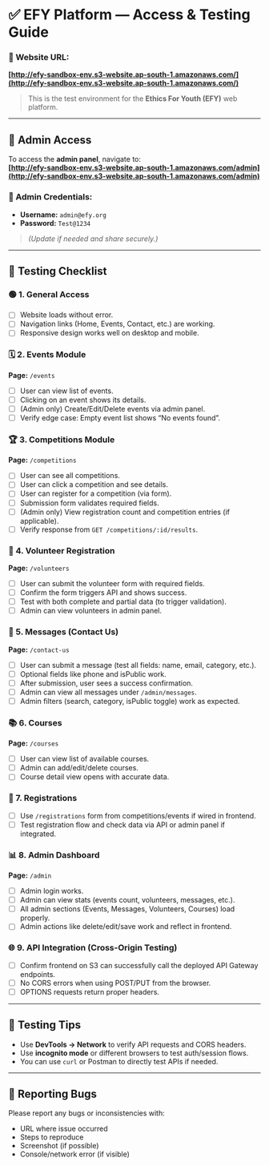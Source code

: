 # ✅ EFY Platform — Access & Testing Guide

### 📍 Website URL:
**[http://efy-sandbox-env.s3-website.ap-south-1.amazonaws.com/](http://efy-sandbox-env.s3-website.ap-south-1.amazonaws.com/)**  
> This is the test environment for the **Ethics For Youth (EFY)** web platform.

---

## 🔐 Admin Access

To access the **admin panel**, navigate to:  
**[http://efy-sandbox-env.s3-website.ap-south-1.amazonaws.com/admin](http://efy-sandbox-env.s3-website.ap-south-1.amazonaws.com/admin)**

### 🎫 Admin Credentials:
- **Username:** `admin@efy.org`
- **Password:** `Test@1234`  
> _(Update if needed and share securely.)_

---

## 🧪 Testing Checklist

### 🟢 1. General Access
- [ ] Website loads without error.
- [ ] Navigation links (Home, Events, Contact, etc.) are working.
- [ ] Responsive design works well on desktop and mobile.

### 🗓️ 2. Events Module
**Page:** `/events`

- [ ] User can view list of events.
- [ ] Clicking on an event shows its details.
- [ ] (Admin only) Create/Edit/Delete events via admin panel.
- [ ] Verify edge case: Empty event list shows “No events found”.

### 🏆 3. Competitions Module
**Page:** `/competitions`

- [ ] User can see all competitions.
- [ ] User can click a competition and see details.
- [ ] User can register for a competition (via form).
- [ ] Submission form validates required fields.
- [ ] (Admin only) View registration count and competition entries (if applicable).
- [ ] Verify response from `GET /competitions/:id/results`.

### 📝 4. Volunteer Registration
**Page:** `/volunteers`

- [ ] User can submit the volunteer form with required fields.
- [ ] Confirm the form triggers API and shows success.
- [ ] Test with both complete and partial data (to trigger validation).
- [ ] Admin can view volunteers in admin panel.

### 💬 5. Messages (Contact Us)
**Page:** `/contact-us`

- [ ] User can submit a message (test all fields: name, email, category, etc.).
- [ ] Optional fields like phone and isPublic work.
- [ ] After submission, user sees a success confirmation.
- [ ] Admin can view all messages under `/admin/messages`.
- [ ] Admin filters (search, category, isPublic toggle) work as expected.

### 📚 6. Courses
**Page:** `/courses`

- [ ] User can view list of available courses.
- [ ] Admin can add/edit/delete courses.
- [ ] Course detail view opens with accurate data.

### 📝 7. Registrations
- [ ] Use `/registrations` form from competitions/events if wired in frontend.
- [ ] Test registration flow and check data via API or admin panel if integrated.

### 📊 8. Admin Dashboard
**Page:** `/admin`

- [ ] Admin login works.
- [ ] Admin can view stats (events count, volunteers, messages, etc.).
- [ ] All admin sections (Events, Messages, Volunteers, Courses) load properly.
- [ ] Admin actions like delete/edit/save work and reflect in frontend.

### 🌐 9. API Integration (Cross-Origin Testing)
- [ ] Confirm frontend on S3 can successfully call the deployed API Gateway endpoints.
- [ ] No CORS errors when using POST/PUT from the browser.
- [ ] OPTIONS requests return proper headers.

---

## 🧪 Testing Tips
- Use **DevTools → Network** to verify API requests and CORS headers.
- Use **incognito mode** or different browsers to test auth/session flows.
- You can use `curl` or Postman to directly test APIs if needed.

---

## 📝 Reporting Bugs
Please report any bugs or inconsistencies with:
- URL where issue occurred
- Steps to reproduce
- Screenshot (if possible)
- Console/network error (if visible)
